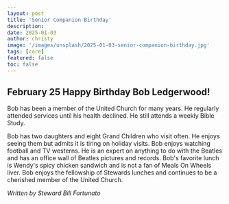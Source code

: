 ```yaml
---
layout: post
title: 'Senior Companion Birthday'
description:
date: 2025-01-03
author: christy
image: '/images/unsplash/2025-01-03-senior-companion-birthday.jpg'
tags: [care]
featured: false
toc: false
---
```


## February 25 Happy Birthday Bob Ledgerwood!

Bob has been a member of the United Church for many years. He regularly attended services until his health declined. He still attends a weekly Bible Study.

Bob has two daughters and eight Grand Children who visit often. He enjoys seeing them but admits it is tiring on holiday visits.
Bob enjoys watching football and TV westerns. He is an expert on anything to do with the Beatles and has an office wall of Beatles pictures and records. Bob's favorite lunch is Wendy's spicy chicken sandwich and is not a fan of Meals On Wheels liver.
Bob enjoys the fellowship of Stewards lunches and continues to be a cherished member of the United Church.

*Written by Steward Bill Fortunato*

